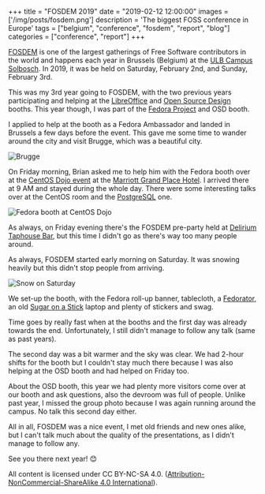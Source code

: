 +++
title = "FOSDEM 2019"
date = "2019-02-12 12:00:00"
images = ['/img/posts/fosdem.png']
description = 'The biggest FOSS conference in Europe'
tags = ["belgium", "conference", "fosdem", "report", "blog"]
categories = ["conference", "report"]
+++

[FOSDEM](https://fosdem.org) is one of the largest gatherings of Free Software contributors in the world and happens each year in Brussels (Belgium) at the [ULB Campus Solbosch](https://www.openstreetmap.org/way/30358555#map=16/50.8199/4.3987). In 2019, it was be held on Saturday, February 2nd, and Sunday, February 3rd.

This was my 3rd year going to FOSDEM, with the two previous years participating and helping at the [LibreOffice](https://libreoffice.org) and [Open Source Design](https://opensourcedesign.net/) booths. This year though, I was part of the [Fedora Project](https://getfedora.org) and OSD booth.

I applied to help at the booth as a Fedora Ambassador and landed in Brussels a few days before the event.
This gave me some time to wander around the city and visit Brugge, which was a beautiful city.

![Brugge](../img/posts/brugge.jpg)

On Friday morning, Brian asked me to help him with the Fedora booth over at the [CentOS Dojo event](https://wiki.centos.org/Events/Dojo/Brussels2019) at the [Marriott Grand Place Hotel](https://www.openstreetmap.org/way/244955992#map=19/50.84890/4.34909). I arrived there at 9 AM and stayed during the whole day. There were some interesting talks over at the CentOS room and the [PostgreSQL](https://www.postgresql.org/) one.

![Fedora booth at CentOS Dojo](../img/posts/booth-dojo.jpg)

As always, on Friday evening there's the FOSDEM pre-party held at [Delirium Taphouse Bar](https://www.openstreetmap.org/node/3118693327), but this time I didn't go as there's way too many people around.

As always, FOSDEM started early morning on Saturday. It was snowing heavily but this didn't stop people from arriving.

![Snow on Saturday](../img/posts/fosdem-snow.jpg)

We set-up the booth, with the Fedora roll-up banner, tablecloth, a [Fedorator](https://fedoraproject.org/wiki/Fedorator), an old [Sugar on a Stick](https://spins.fedoraproject.org/en/soas/) laptop and plenty of stickers and swag.

Time goes by really fast when at the booths and the first day was already towards the end. Unfortunately, I still didn't manage to follow any talk (same as past years).

The second day was a bit warmer and the sky was clear. We had 2-hour shifts for the booth but I couldn't stay much there because I was also helping at the OSD booth and had helped on Friday too.

About the OSD booth, this year we had plenty more visitors come over at our booth and ask questions, also the devroom was full of people. Unlike past year, I missed the group photo because I was again running around the campus. No talk this second day either.

All in all, FOSDEM was a nice event, I met old friends and new ones alike, but I can't talk much about the quality of the presentations, as I didn't manage to follow any.

See you there next year! 😊

All content is licensed under CC BY-NC-SA 4.0. ([Attribution-NonCommercial-ShareAlike 4.0 International](https://creativecommons.org/licenses/by-nc-sa/4.0/)).
